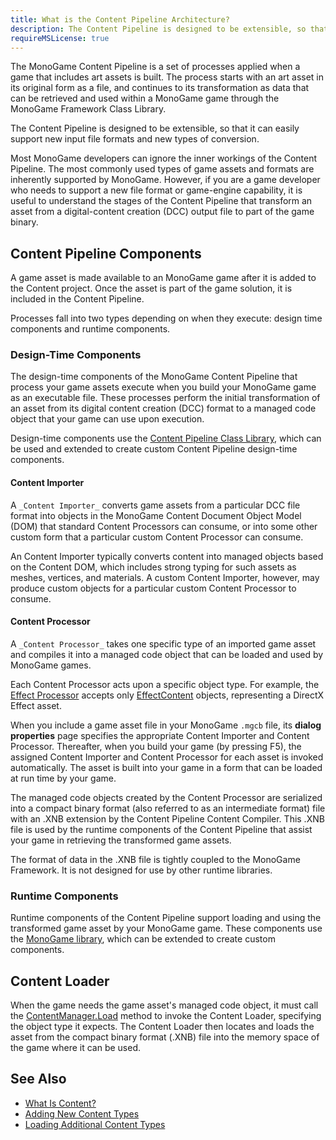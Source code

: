 ```yaml
---
title: What is the Content Pipeline Architecture?
description: The Content Pipeline is designed to be extensible, so that it can easily support new input file formats and new types of conversion.
requireMSLicense: true
---
```


The MonoGame Content Pipeline is a set of processes applied when a game that includes art assets is built. The process starts with an art asset in its original form as a file, and continues to its transformation as data that can be retrieved and used within a MonoGame game through the MonoGame Framework Class Library.

The Content Pipeline is designed to be extensible, so that it can easily support new input file formats and new types of conversion.

Most MonoGame developers can ignore the inner workings of the Content Pipeline. The most commonly used types of game assets and formats are inherently supported by MonoGame. However, if you are a game developer who needs to support a new file format or game-engine capability, it is useful to understand the stages of the Content Pipeline that transform an asset from a digital-content creation (DCC) output file to part of the game binary.

## Content Pipeline Components

A game asset is made available to an MonoGame game after it is added to the Content project. Once the asset is part of the game solution, it is included in the Content Pipeline.

Processes fall into two types depending on when they execute: design time components and runtime components.

### Design-Time Components

The design-time components of the MonoGame Content Pipeline that process your game assets execute when you build your MonoGame game as an executable file. These processes perform the initial transformation of an asset from its digital content creation (DCC) format to a managed code object that your game can use upon execution.

Design-time components use the [Content Pipeline Class Library](CP_Class_Library.md), which can be used and extended to create custom Content Pipeline design-time components.

#### Content Importer

A `_Content Importer_` converts game assets from a particular DCC file format into objects in the MonoGame Content Document Object Model (DOM) that standard Content Processors can consume, or into some other custom form that a particular custom Content Processor can consume.

An Content Importer typically converts content into managed objects based on the Content DOM, which includes strong typing for such assets as meshes, vertices, and materials. A custom Content Importer, however, may produce custom objects for a particular custom Content Processor to consume.

#### Content Processor

A `_Content Processor_` takes one specific type of an imported game asset and compiles it into a managed code object that can be loaded and used by MonoGame games.

Each Content Processor acts upon a specific object type. For example, the [Effect Processor](CP_StdImpsProcs.md#standard-content-processors) accepts only [EffectContent](xref:Microsoft.Xna.Framework.Content.Pipeline.Graphics.EffectContent) objects, representing a DirectX Effect asset.

When you include a game asset file in your MonoGame `.mgcb` file, its **dialog properties** page specifies the appropriate Content Importer and Content Processor. Thereafter, when you build your game (by pressing F5), the assigned Content Importer and Content Processor for each asset is invoked automatically. The asset is built into your game in a form that can be loaded at run time by your game.

The managed code objects created by the Content Processor are serialized into a compact binary format (also referred to as an intermediate format) file with an .XNB extension by the Content Pipeline Content Compiler. This .XNB file is used by the runtime components of the Content Pipeline that assist your game in retrieving the transformed game assets.

The format of data in the .XNB file is tightly coupled to the MonoGame Framework. It is not designed for use by other runtime libraries.

### Runtime Components

Runtime components of the Content Pipeline support loading and using the transformed game asset by your MonoGame game. These components use the [MonoGame library](../WhatIs_MonoGame_Class_Library.md), which can be extended to create custom components.

## Content Loader

When the game needs the game asset's managed code object, it must call the [ContentManager.Load](xref:Microsoft.Xna.Framework.Content.ContentManager) method to invoke the Content Loader, specifying the object type it expects. The Content Loader then locates and loads the asset from the compact binary format (.XNB) file into the memory space of the game where it can be used.

## See Also

- [What Is Content?](CP_Overview.md)
- [Adding New Content Types](CP_Content_Advanced.md)
- [Loading Additional Content Types](CP_Customizing.md)

